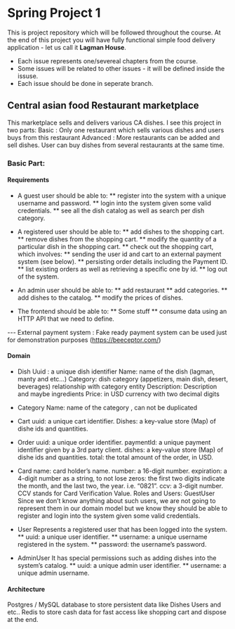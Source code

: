 # Spring Project 1
This is project repository which will be followed throughout the course.
At the end of this project you will have fully functional simple food delivery application - let us call it <strong>Lagman House</strong>.

* Each issue represents one/severeal chapters from the course.
* Some issues will be related to other issues - it will be defined inside the issuse.
* Each issue should be done in seperate branch.

## Central asian food Restaurant marketplace
This marketplace sells and delivers various CA dishes. 
I see this project in two parts:
Basic : Only one restaurant which sells various dishes and users buys from this restaurant
Advanced : More restaurants can be added and sell dishes. User can buy dishes from several restaurants at the same time. 

### Basic Part: 
#### Requirements
* A guest user should be able to:
** register into the system with a unique username and password.
** login into the system given some valid credentials.
** see all the dish catalog as well as search per dish category.
* A registered user should be able to:
** add dishes to the shopping cart.
** remove dishes from the shopping cart.
** modify the quantity of a particular dish in the shopping cart.
** check out the shopping cart, which involves:
** sending the user id and cart to an external payment system (see below).
** persisting order details including the Payment ID.
** list existing orders as well as retrieving a specific one by id.
** log out of the system.

* An admin user should be able to:
** add restaurant
** add categories.
** add dishes to the catalog.
** modify the prices of dishes.

* The frontend should be able to:
** Some stuff
** consume data using an HTTP API that we need to define.

--- External payment system : Fake ready payment system can be used just for demonstration purposes (https://beeceptor.com/)
#### Domain

* Dish 
Uuid : a unique dish identifier
Name: name of the dish (lagman, manty and etc…)
Category: dish category (appetizers, main dish, desert, beverages) relationship with category entity
Description: Description and maybe ingredients
Price: in USD currency with two decimal digits

* Category
Name: name of the category , can not be duplicated

* Cart
uuid: a unique cart identifier.
Dishes:  a key-value store (Map) of dishe ids and quantities.

* Order
uuid: a unique order identifier.
paymentId: a unique payment identifier given by a 3rd party client.
dishes: a key-value store (Map) of dishe ids and quantities.
total: the total amount of the order, in USD.

* Card
name: card holder’s name.
number: a 16-digit number.
expiration: a 4-digit number as a string, to not lose zeros: the first two digits
indicate the month, and the last two, the year. i.e. “0821”.
ccv: a 3-digit number. CCV stands for Card Verification Value.
Roles and Users: 
GuestUser
Since we don’t know anything about such users, we are not going to represent them in
our domain model but we know they should be able to register and login into the system
given some valid credentials.

* User
Represents a registered user that has been logged into the system.
** uuid: a unique user identifier.
** username: a unique username registered in the system.
** password: the username’s password.

* AdminUser
It has special permissions such as adding dishes into the system’s catalog.
** uuid: a unique admin user identifier.
** username: a unique admin username.

#### Architecture


Postgres / MySQL database to store persistent data like Dishes Users and etc..
Redis to store cash data for fast access like shopping cart and dispose at the end.

